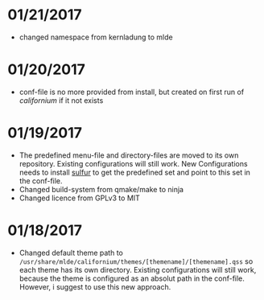 # 01/21/2017
- changed namespace from kernladung to mlde

# 01/20/2017
- conf-file is no more provided from install, but created on first run of *californium* if it not exists

# 01/19/2017
- The predefined menu-file and directory-files are moved to its own repository. Existing configurations will still work. New Configurations needs to install [sulfur](https://github.com/mlde/sulfur) to get the predefined set and point to this set in the conf-file.
- Changed build-system from qmake/make to ninja
- Changed licence from GPLv3 to MIT

# 01/18/2017
- Changed default theme path to `/usr/share/mlde/californium/themes/[themename]/[themename].qss` so each theme has its own directory. Existing configurations will still work, because the theme is configured as an absolut path in the conf-file. However, i suggest to use this new approach.